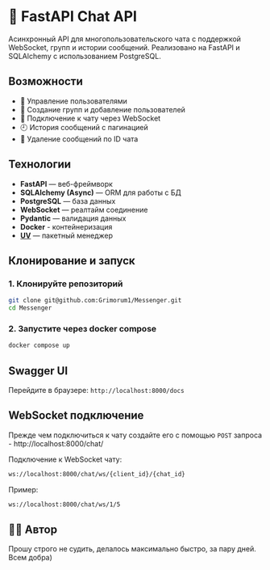 # 💬 FastAPI Chat API

Асинхронный API для многопользовательского чата с поддержкой WebSocket, групп и истории сообщений.
Реализовано на FastAPI и SQLAlchemy с использованием PostgreSQL.

## Возможности

- 👤 Управление пользователями
- 👥 Создание групп и добавление пользователей
- 💬 Подключение к чату через WebSocket
- 🕘 История сообщений с пагинацией
- 🧹 Удаление сообщений по ID чата

## Технологии

- **FastAPI** — веб-фреймворк
- **SQLAlchemy (Async)** — ORM для работы с БД
- **PostgreSQL** — база данных
- **WebSocket** — реалтайм соединение
- **Pydantic** — валидация данных
- **Docker** - контейнеризация
- **[UV](https://docs.astral.sh/uv/)** — пакетный менеджер  

## Клонирование и запуск

### 1. Клонируйте репозиторий

```bash
git clone git@github.com:Grimorum1/Messenger.git
cd Messenger
```

### 2. Запустите через docker compose

```bash
docker compose up 
```


## Swagger UI

Перейдите в браузере: `http://localhost:8000/docs`


## WebSocket подключение
Прежде чем подключиться к чату создайте его с помощью `POST` запроса - http://localhost:8000/chat/

Подключение к WebSocket чату:
```bash
ws://localhost:8000/chat/ws/{client_id}/{chat_id}
```
Пример:

```bash
ws://localhost:8000/chat/ws/1/5
```


## 👨‍💻 Автор
Прошу строго не судить, делалось максимально быстро, за пару дней. Всем добра)